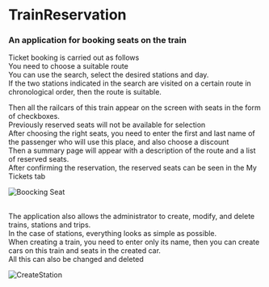 
# TrainReservation

<h3>An application for booking seats on the train </h3>

Ticket booking is carried out as follows <br/>
You need to choose a suitable route <br/> 
You can use the search, select the desired stations and day. <br/>
If the two stations indicated in the search are visited on a certain route in chronological order, then the route is suitable. <br/>

Then all the railcars of this train appear on the screen with seats in the form of checkboxes. <br/>
Previously reserved seats will not be available for selection <br/>
After choosing the right seats, you need to enter the first and last name of the passenger who will use this place, and also choose a discount <br/>
Then a summary page will appear with a description of the route and a list of reserved seats. <br/>
After confirming the reservation, the reserved seats can be seen in the My Tickets tab <br/>

![Boocking Seat](https://user-images.githubusercontent.com/74061165/127734060-35a02eb4-c3d9-40a2-b5cd-7088d09a1bbe.gif)

<br/>
The application also allows the administrator to create, modify, and delete trains, stations and trips. <br/>
In the case of stations, everything looks as simple as possible. <br/>
When creating a train, you need to enter only its name, then you can create cars on this train and seats in the created car. <br/>
All this can also be changed and deleted <br/>


![CreateStation](https://user-images.githubusercontent.com/74061165/127347650-a5d90573-f05d-451d-bc0e-4b5abf969f77.gif)


